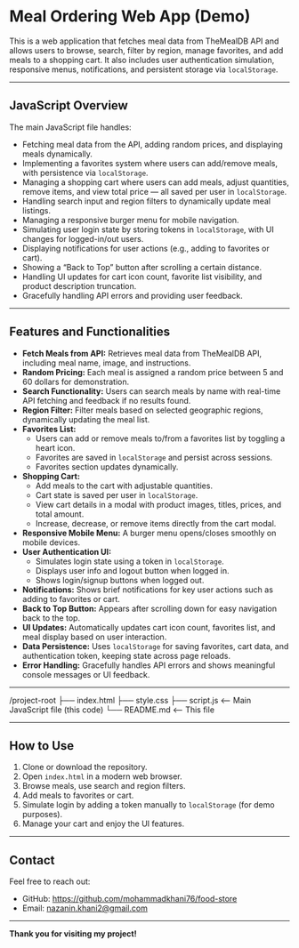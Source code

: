 # Meal Ordering Web App (Demo)

This is a web application that fetches meal data from TheMealDB API and allows users to browse, search, filter by region, manage favorites, and add meals to a shopping cart. It also includes user authentication simulation, responsive menus, notifications, and persistent storage via `localStorage`.

---

## JavaScript Overview

The main JavaScript file handles:

- Fetching meal data from the API, adding random prices, and displaying meals dynamically.
- Implementing a favorites system where users can add/remove meals, with persistence via `localStorage`.
- Managing a shopping cart where users can add meals, adjust quantities, remove items, and view total price — all saved per user in `localStorage`.
- Handling search input and region filters to dynamically update meal listings.
- Managing a responsive burger menu for mobile navigation.
- Simulating user login state by storing tokens in `localStorage`, with UI changes for logged-in/out users.
- Displaying notifications for user actions (e.g., adding to favorites or cart).
- Showing a “Back to Top” button after scrolling a certain distance.
- Handling UI updates for cart icon count, favorite list visibility, and product description truncation.
- Gracefully handling API errors and providing user feedback.

---

## Features and Functionalities

- **Fetch Meals from API:** Retrieves meal data from TheMealDB API, including meal name, image, and instructions.
- **Random Pricing:** Each meal is assigned a random price between 5 and 60 dollars for demonstration.
- **Search Functionality:** Users can search meals by name with real-time API fetching and feedback if no results found.
- **Region Filter:** Filter meals based on selected geographic regions, dynamically updating the meal list.
- **Favorites List:**  
  - Users can add or remove meals to/from a favorites list by toggling a heart icon.  
  - Favorites are saved in `localStorage` and persist across sessions.  
  - Favorites section updates dynamically.
- **Shopping Cart:**  
  - Add meals to the cart with adjustable quantities.  
  - Cart state is saved per user in `localStorage`.  
  - View cart details in a modal with product images, titles, prices, and total amount.  
  - Increase, decrease, or remove items directly from the cart modal.
- **Responsive Mobile Menu:** A burger menu opens/closes smoothly on mobile devices.
- **User Authentication UI:**  
  - Simulates login state using a token in `localStorage`.  
  - Displays user info and logout button when logged in.  
  - Shows login/signup buttons when logged out.
- **Notifications:** Shows brief notifications for key user actions such as adding to favorites or cart.
- **Back to Top Button:** Appears after scrolling down for easy navigation back to the top.
- **UI Updates:** Automatically updates cart icon count, favorites list, and meal display based on user interaction.
- **Data Persistence:** Uses `localStorage` for saving favorites, cart data, and authentication token, keeping state across page reloads.
- **Error Handling:** Gracefully handles API errors and shows meaningful console messages or UI feedback.

---
/project-root
├── index.html
├── style.css
├── script.js          <-- Main JavaScript file (this code)
└── README.md          <-- This file

---

## How to Use

1. Clone or download the repository.
2. Open `index.html` in a modern web browser.
3. Browse meals, use search and region filters.
4. Add meals to favorites or cart.
5. Simulate login by adding a token manually to `localStorage` (for demo purposes).
6. Manage your cart and enjoy the UI features.

---

## Contact

Feel free to reach out:

- GitHub: https://github.com/mohammadkhani76/food-store 
- Email: nazanin.khani2@gmail.com

---

**Thank you for visiting my project!**